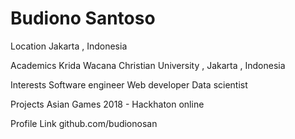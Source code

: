 <h1>Budiono Santoso</h1>

Location 
Jakarta , Indonesia

Academics 
Krida Wacana Christian University , Jakarta , Indonesia

Interests 
Software engineer 
Web developer 
Data scientist

Projects 
Asian Games 2018 - Hackhaton online

Profile Link 
github.com/budionosan
